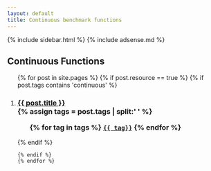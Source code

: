 ```yaml
---
layout: default
title: Continuous benchmark functions
---
```

{% include sidebar.html %}
{% include adsense.md %}
<div class="home">

  <h2>Continuous Functions</h2>

  <ol >
    {% for post in site.pages %}
	{% if post.resource == true %}
	{% if post.tags contains 'continuous' %}
		 <li>
        <h3>
          <a href="{{ post.url | prepend: site.baseurl }}">{{ post.title }}</a>
		  <br />
		{% assign tags = post.tags | split:' ' %}
		<ul>
			{% for tag in tags %}
			<code><a class="fcntag" href="{{ tag | prepend:'/' | prepend: site.baseurl }}">{{ tag}}</a></code>
			{% endfor %}
		</ul>
        </h3>
      </li>
	{% endif %}
     
    {% endif %}
	{% endfor %}
  </ol>

</div>
